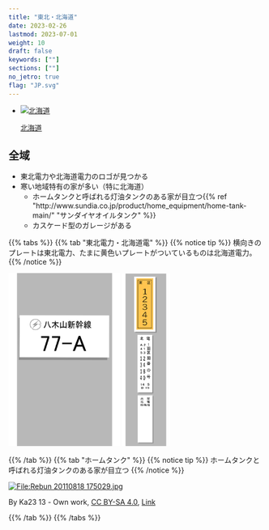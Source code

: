 ```yaml
---
title: "東北・北海道"
date: 2023-02-26
lastmod: 2023-07-01
weight: 10
draft: false
keywords: [""]
sections: [""]
no_jetro: true
flag: "JP.svg"
---
```


<ul class="flag-list-japan">
    <li data-nav-id="https://geopinning.space/rule/asia/japan/tohoku/hokkaido/" title="北海道" class="">
        <p><a href="https://geopinning.space/rule/asia/japan/tohoku/hokkaido/" class="flag-link">
            <img src="https://geopinning.space/flags/Flag_of_Hokkaido_Prefecture.png" alt="北海道" class="flag-img-link" oncontextmenu="return false;"></a></p>
        <p><a href="https://geopinning.space/rule/asia/japan/tohoku/hokkaido/" class="flag-link">北海道</a></p>
    </li>
</ul>

<div class="main-desciption area-description">
    <h2 class="section-title">全域</h2>
    <ul class="rule-list">
        <li>東北電力や北海道電力のロゴが見つかる</li>
        <li>寒い地域特有の家が多い（特に北海道）
            <ul>
                <li>ホームタンクと呼ばれる<span class="quiz">灯油タンク</span>のある家が目立つ{{% ref "http://www.sundia.co.jp/product/home_equipment/home-tank-main/" "サンダイヤオイルタンク" %}}</li>
                <li>カスケード型のガレージがある</li>
            </ul>
        </li>
    </ul>
</div>

{{% tabs %}}
{{% tab "東北電力・北海道電" %}}
{{% notice tip %}}
横向きのプレートは東北電力、たまに黄色いプレートがついているものは北海道電力。
{{% /notice %}}

<div class="googlemap-if no-margin">
<img src="../pole/pole-tohoku.png" width="220px">
<img src="../pole/pole-hokkaido.png" width="95px">
</div>

{{% /tab %}}
{{% tab "ホームタンク" %}}
{{% notice tip %}}
ホームタンクと呼ばれる<span class="quiz">灯油タンク</span>のある家が目立つ
{{% /notice %}}

<div class="googlemap-if no-margin">
<p><a href="https://commons.wikimedia.org/wiki/File:Rebun_20110818_175029.jpg#/media/File:Rebun_20110818_175029.jpg"><img src="https://upload.wikimedia.org/wikipedia/commons/c/cf/Rebun_20110818_175029.jpg" alt="File:Rebun 20110818 175029.jpg" height="717" width="1280"></a></p><p>By Ka23 13 - <span class="int-own-work" lang="en">Own work</span>, <a href="https://creativecommons.org/licenses/by-sa/4.0" title="Creative Commons Attribution-Share Alike 4.0">CC BY-SA 4.0</a>, <a href="https://commons.wikimedia.org/w/index.php?curid=142923992">Link</a></p>
</div>

{{% /tab %}}
{{% /tabs %}}
